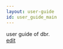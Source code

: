 ```yaml
---
layout: user-guide
id: user_guide_main
---
```



user guide of dbr.  
<a href="https://github.com/BBong119/bbong119.github.io/blob/master/DBR-Basic-Info/user-guide/index.md" align="right">edit</a>
